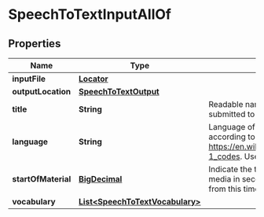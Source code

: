 

# SpeechToTextInputAllOf

## Properties

Name | Type | Description | Notes
------------ | ------------- | ------------- | -------------
**inputFile** | [**Locator**](Locator.md) |  | 
**outputLocation** | [**SpeechToTextOutput**](SpeechToTextOutput.md) |  | 
**title** | **String** | Readable name associated to the job when submitted to Media Cortex service. |  [optional]
**language** | **String** | Language of the media file to be indexed according to ISO 639-1 Language Name. See https://en.wikipedia.org/wiki/List_of_ISO_639-1_codes.  Used in Job/inputFile |  [optional]
**startOfMaterial** | [**BigDecimal**](BigDecimal.md) | Indicate the timecode of the first frame in the media in seconds.  Generated subtitles start from this time. |  [optional]
**vocabulary** | [**List&lt;SpeechToTextVocabulary&gt;**](SpeechToTextVocabulary.md) |  |  [optional]



